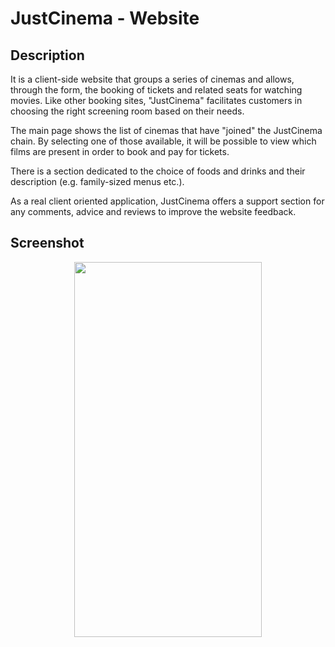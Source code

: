 # JustCinema - Website

## Description 

It is a client-side website that groups a series of cinemas and allows, through the form, the booking of tickets and related seats for watching movies.
Like other booking sites, "JustCinema" facilitates customers in choosing the right screening room based on their needs.

The main page shows the list of cinemas that have "joined" the JustCinema chain. By selecting one of those available, it will be possible to view which films are present in order to book and pay for tickets.

There is a section dedicated to the choice of foods and drinks and their description (e.g. family-sized menus etc.).

As a real client oriented application, JustCinema offers a support section for any comments, advice and reviews to improve the website feedback.

## Screenshot

<p align="center">
  <img width="300" height="600" src="https://i.ibb.co/174Xsm4/Cattura.jpg">
</p>
